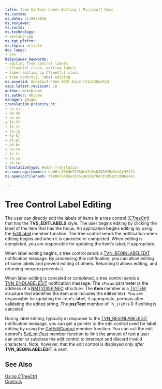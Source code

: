 ```yaml
---
title: Tree Control Label Editing | Microsoft Docs
ms.custom: 
ms.date: 11/04/2016
ms.reviewer: 
ms.suite: 
ms.technology:
- devlang-cpp
ms.tgt_pltfrm: 
ms.topic: article
dev_langs:
- C++
helpviewer_keywords:
- editing tree control labels
- CTreeCtrl class, editing labels
- label editing in CTreeCtrl class
- tree controls, label editing
ms.assetid: 6cde2ac3-43ee-468f-bac2-cf1a228ad32d
caps.latest.revision: 10
author: mikeblome
ms.author: mblome
manager: ghogen
translation.priority.ht:
- cs-cz
- de-de
- es-es
- fr-fr
- it-it
- ja-jp
- ko-kr
- pl-pl
- pt-br
- ru-ru
- tr-tr
- zh-cn
- zh-tw
translationtype: Human Translation
ms.sourcegitcommit: bab0fc336db7298de42d9cb302039a6eb2c5827e
ms.openlocfilehash: f199972486ac0db14a509784c83851db3096844c

---
```

# Tree Control Label Editing
The user can directly edit the labels of items in a tree control ([CTreeCtrl](../mfc/reference/ctreectrl-class.md)) that has the **TVS_EDITLABELS** style. The user begins editing by clicking the label of the item that has the focus. An application begins editing by using the [EditLabel](../mfc/reference/ctreectrl-class.md#ctreectrl__editlabel) member function. The tree control sends the notification when editing begins and when it is canceled or completed. When editing is completed, you are responsible for updating the item's label, if appropriate.  
  
 When label editing begins, a tree control sends a [TVN_BEGINLABELEDIT](http://msdn.microsoft.com/library/windows/desktop/bb773506) notification message. By processing this notification, you can allow editing of some labels and prevent editing of others. Returning 0 allows editing, and returning nonzero prevents it.  
  
 When label editing is canceled or completed, a tree control sends a [TVN_ENDLABELEDIT](http://msdn.microsoft.com/library/windows/desktop/bb773515) notification message. The `lParam` parameter is the address of a [NMTVDISPINFO](http://msdn.microsoft.com/library/windows/desktop/bb773418) structure. The **item** member is a [TVITEM](http://msdn.microsoft.com/library/windows/desktop/bb773456) structure that identifies the item and includes the edited text. You are responsible for updating the item's label, if appropriate, perhaps after validating the edited string. The **pszText** member of `TV_ITEM` is 0 if editing is canceled.  
  
 During label editing, typically in response to the [TVN_BEGINLABELEDIT](http://msdn.microsoft.com/library/windows/desktop/bb773506) notification message, you can get a pointer to the edit control used for label editing by using the [GetEditControl](../mfc/reference/ctreectrl-class.md#ctreectrl__geteditcontrol) member function. You can call the edit control's [SetLimitText](../mfc/reference/cedit-class.md#cedit__setlimittext) member function to limit the amount of text a user can enter or subclass the edit control to intercept and discard invalid characters. Note, however, that the edit control is displayed only *after* **TVN_BEGINLABELEDIT** is sent.  
  
## See Also  
 [Using CTreeCtrl](../mfc/using-ctreectrl.md)   
 [Controls](../mfc/controls-mfc.md)




<!--HONumber=Jan17_HO2-->


